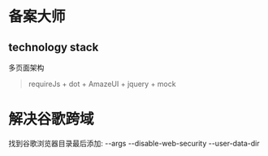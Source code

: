 # 备案大师
## technology stack
多页面架构

> requireJs + dot + AmazeUI + jquery + mock 

# 解决谷歌跨域
找到谷歌浏览器目录最后添加:
  --args   --disable-web-security   --user-data-dir
 
